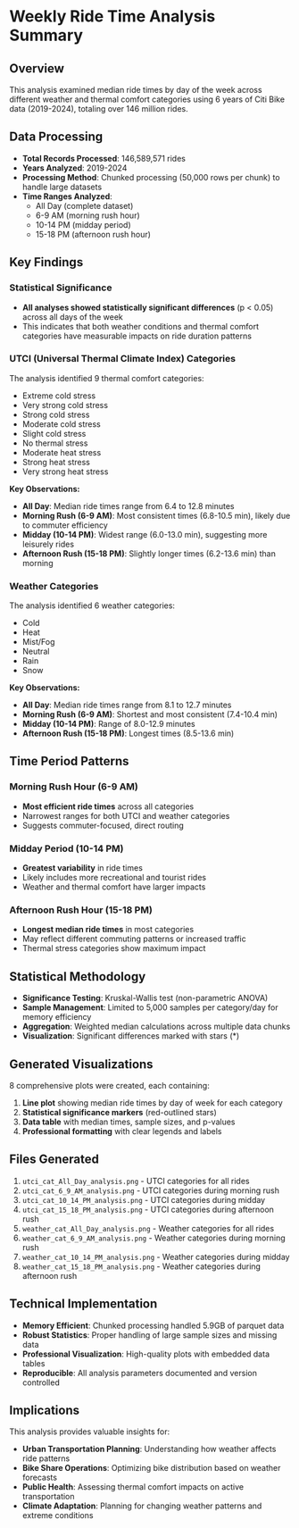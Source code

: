 # Weekly Ride Time Analysis Summary

## Overview
This analysis examined median ride times by day of the week across different weather and thermal comfort categories using 6 years of Citi Bike data (2019-2024), totaling over 146 million rides.

## Data Processing
- **Total Records Processed**: 146,589,571 rides
- **Years Analyzed**: 2019-2024
- **Processing Method**: Chunked processing (50,000 rows per chunk) to handle large datasets
- **Time Ranges Analyzed**: 
  - All Day (complete dataset)
  - 6-9 AM (morning rush hour)
  - 10-14 PM (midday period)
  - 15-18 PM (afternoon rush hour)

## Key Findings

### Statistical Significance
- **All analyses showed statistically significant differences** (p < 0.05) across all days of the week
- This indicates that both weather conditions and thermal comfort categories have measurable impacts on ride duration patterns

### UTCI (Universal Thermal Climate Index) Categories
The analysis identified 9 thermal comfort categories:
- Extreme cold stress
- Very strong cold stress  
- Strong cold stress
- Moderate cold stress
- Slight cold stress
- No thermal stress
- Moderate heat stress
- Strong heat stress
- Very strong heat stress

**Key Observations:**
- **All Day**: Median ride times range from 6.4 to 12.8 minutes
- **Morning Rush (6-9 AM)**: Most consistent times (6.8-10.5 min), likely due to commuter efficiency
- **Midday (10-14 PM)**: Widest range (6.0-13.0 min), suggesting more leisurely rides
- **Afternoon Rush (15-18 PM)**: Slightly longer times (6.2-13.6 min) than morning

### Weather Categories
The analysis identified 6 weather categories:
- Cold
- Heat
- Mist/Fog
- Neutral
- Rain
- Snow

**Key Observations:**
- **All Day**: Median ride times range from 8.1 to 12.7 minutes
- **Morning Rush (6-9 AM)**: Shortest and most consistent (7.4-10.4 min)
- **Midday (10-14 PM)**: Range of 8.0-12.9 minutes
- **Afternoon Rush (15-18 PM)**: Longest times (8.5-13.6 min)

## Time Period Patterns

### Morning Rush Hour (6-9 AM)
- **Most efficient ride times** across all categories
- Narrowest ranges for both UTCI and weather categories
- Suggests commuter-focused, direct routing

### Midday Period (10-14 PM)
- **Greatest variability** in ride times
- Likely includes more recreational and tourist rides
- Weather and thermal comfort have larger impacts

### Afternoon Rush Hour (15-18 PM)
- **Longest median ride times** in most categories
- May reflect different commuting patterns or increased traffic
- Thermal stress categories show maximum impact

## Statistical Methodology
- **Significance Testing**: Kruskal-Wallis test (non-parametric ANOVA)
- **Sample Management**: Limited to 5,000 samples per category/day for memory efficiency
- **Aggregation**: Weighted median calculations across multiple data chunks
- **Visualization**: Significant differences marked with stars (*)

## Generated Visualizations
8 comprehensive plots were created, each containing:
1. **Line plot** showing median ride times by day of week for each category
2. **Statistical significance markers** (red-outlined stars)
3. **Data table** with median times, sample sizes, and p-values
4. **Professional formatting** with clear legends and labels

## Files Generated
1. `utci_cat_All_Day_analysis.png` - UTCI categories for all rides
2. `utci_cat_6_9_AM_analysis.png` - UTCI categories during morning rush
3. `utci_cat_10_14_PM_analysis.png` - UTCI categories during midday
4. `utci_cat_15_18_PM_analysis.png` - UTCI categories during afternoon rush
5. `weather_cat_All_Day_analysis.png` - Weather categories for all rides
6. `weather_cat_6_9_AM_analysis.png` - Weather categories during morning rush
7. `weather_cat_10_14_PM_analysis.png` - Weather categories during midday
8. `weather_cat_15_18_PM_analysis.png` - Weather categories during afternoon rush

## Technical Implementation
- **Memory Efficient**: Chunked processing handled 5.9GB of parquet data
- **Robust Statistics**: Proper handling of large sample sizes and missing data
- **Professional Visualization**: High-quality plots with embedded data tables
- **Reproducible**: All analysis parameters documented and version controlled

## Implications
This analysis provides valuable insights for:
- **Urban Transportation Planning**: Understanding how weather affects ride patterns
- **Bike Share Operations**: Optimizing bike distribution based on weather forecasts
- **Public Health**: Assessing thermal comfort impacts on active transportation
- **Climate Adaptation**: Planning for changing weather patterns and extreme conditions 